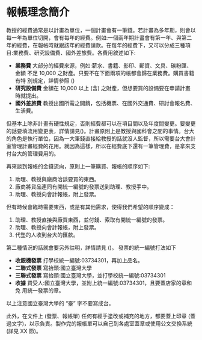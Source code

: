 # 報帳理念簡介

 教授的經費通常是以計畫為單位，一個計畫會有一筆錢。若計畫為多年期，則會以每一年為單位切開，會有每年的經費。例如:一個兩年期計畫會有第一年、與第二年的經費，在報帳時就跟該年的經費請款。在每年的經費下，又可以分成三種項目:業務費、研究設備費、國外差旅費。各費用敘述如下:

* **業務費** 大部分的經費來源，例如:薪水、書籍、影印、郵資、文具、碳粉匣、金額 不足 10,000 之財產。只要不在下面兩項的帳都會歸在業務費。購買書籍有特 別規定，詳情參照 ()
* **研究設備費** 金額在 10,000 以上 (含) 之財產，但想要買的設備要在申請計畫時就提出。
* **國外差旅費** 教授出國所需之開銷，包括機票、在國外交通費、研討會報名費、生活費。

但基本上除非計畫有硬性規定，否則經費都可以在項目間以及年度間變更。要變更的話要填流用變更表，詳情請見()。計畫原則上是教授與國科會之間的事情。台大的角色是執行單位，因為一大筆錢直接給教授的話就沒人監督，所以需要台大會計室管理計畫經費的花用。就因為這樣，所以在經費底下還有一筆管理費，是拿來支付台大的管理費用的。

再來談到報帳的金錢流向，原則上一筆購買、報帳的順序如下:

1. 助理、教授與廠商洽談要買的東西。
2. 廠商將貨品連同有開統一編號的發票送到助理、教授手中。 
3. 助理、教授向會計報帳，附上發票。

但有時候會臨時需要東西，或是有其他需求，使得我們希望的順序變成：

1. 助理、教授直接與廠買東西，並付錢、索取有開統一編號的發票。 
2. 助理、教授向會計報帳，附上發票。
3. 代墊的人收到台大的匯款。

第二種情況的話就會要另外註明，詳情請見 ()。 發票的統一編號打法如下

* **收銀機發票** 打學校統一編號:03734301，再加上品名。
* **二聯式發票** 寫抬頭:國立臺灣大學
* **三聯式發票** 寫抬頭:國立臺灣大學，並打學校統一編號:03734301
* **收據** 買受人:國立臺灣大學，並附上統一編號:03734301，且要蓋店家的章和免 用統一發票的章。

以上注意國立臺灣大學的 “臺” 字不要寫成台。

此外，在文件上 (發票、報帳單) 任何有經手塗改或補充的地方，都要蓋上印章 (蓋過文字)，以示負責。製作完的報帳單可以自己到各處室蓋章或使用公文交換系統 (詳見 XX 節)。

